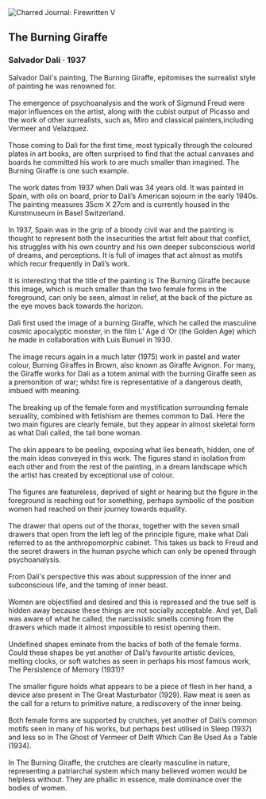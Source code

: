 <div class="artwork-of-the-day">
  <div class="container">
    <div class="img-wrapper">
      <img
        src="https://uploads2.wikiart.org/00187/images/salvador-dali/dali2.jpg"
        alt="Charred Journal: Firewritten V" />
    </div>
    <div class="artwork-detail">
      <div class="artwork-origin"> 
        <h2 class="artwork-name">The Burning Giraffe</h2>
        <h3 class="artist">
          Salvador Dali
                    ·  1937
        </h3>
      </div>
      <p class="description">
        <span class="artwork-description-text ng-binding" ng-bind-html="viewModel.ArtworkOfTheDay.Description | unsafe">Salvador Dali's painting, The Burning Giraffe, epitomises the surrealist style of painting he was renowned for.<br><br>The emergence of psychoanalysis and the work of Sigmund Freud were major influences on the artist, along with the cubist output of Picasso and the work of other surrealists, such as, Miro and classical painters,including Vermeer and Velazquez.<br><br>Those coming to Dali for the first time, most typically through the coloured plates in art books, are often surprised to find that the actual canvases and boards he committed his work to are much smaller than imagined. The Burning Giraffe is one such example.<br><br>The work dates from 1937 when Dali was 34 years old. It was painted in Spain, with oils on board, prior to Dali’s American sojourn in the early 1940s. The painting measures 35cm X 27cm and is currently housed in the Kunstmuseum in Basel Switzerland.<br><br>In 1937, Spain was in the grip of a bloody civil war and the painting is thought to represent both the insecurities the artist felt about that conflict, his struggles with his own country and his own deeper subconscious world of dreams, and perceptions. It is full of images that act almost as motifs which recur frequently in Dali’s work.<br><br>It is interesting that the title of the painting is The Burning Giraffe because this image, which is much smaller than the two female forms in the foreground, can only be seen, almost in relief, at the back of the picture as the eye moves back towards the horizon.<br><br>Dali first used the image of a burning Giraffe, which he called the masculine cosmic apocalyptic monster, in the film L’ Age d ‘Or (the Golden Age) which he made in collaboration with Luis Bunuel in 1930.<br><br>The image recurs again in a much later (1975) work in pastel and water colour, Burning Giraffes in Brown, also known as Giraffe Avignon. For many, the Giraffe works for Dali as a totem animal with the burning Giraffe seen as a premonition of war; whilst fire is representative of a dangerous death, imbued with meaning.<br><br>The breaking up of the female form and mystification surrounding female sexuality, combined with fetishism are themes common to Dali. Here the two main figures are clearly female, but they appear in almost skeletal form as what Dali called, the tail bone woman.<br><br>The skin appears to be peeling, exposing what lies beneath, hidden, one of the main ideas conveyed in this work. The figures stand in isolation from each other and from the rest of the painting, in a dream landscape which the artist has created by exceptional use of colour.<br><br>The figures are featureless, deprived of sight or hearing but the figure in the foreground is reaching out for something, perhaps symbolic of the position women had reached on their journey towards equality.<br><br>The drawer that opens out of the thorax, together with the seven small drawers that open from the left leg of the principle figure, make what Dali referred to as the anthropomorphic cabinet. This takes us back to Freud and the secret drawers in the human psyche which can only be opened through psychoanalysis.<br><br>From Dali's perspective this was about suppression of the inner and subconscious life, and the taming of inner beast.<br><br>Women are objectified and desired and this is repressed and the true self is hidden away because these things are not socially acceptable. And yet, Dali was aware of what he called, the narcissistic smells coming from the drawers which made it almost impossible to resist opening them.<br><br>Undefined shapes eminate from the backs of both of the female forms. Could these shapes be yet another of Dali’s favourite artistic devices, melting clocks, or soft watches as seen in perhaps his most famous work, The Persistence of Memory (1931)?<br><br>The smaller figure holds what appears to be a piece of flesh in her hand, a device also present in The Great Masturbator (1929). Raw meat is seen as the call for a return to primitive nature, a rediscovery of the inner being.<br><br>Both female forms are supported by crutches, yet another of Dali’s common motifs seen in many of his works, but perhaps best utilised in Sleep (1937) and less so in The Ghost of Vermeer of Delft Which Can Be Used As a Table (1934).<br><br>In The Burning Giraffe, the crutches are clearly masculine in nature, representing a patriarchal system which many believed women would be helpless without. They are phallic in essence, male dominance over the bodies of women.</span>
                        <div class="text-shadow-container" ng-show="showShadow" style=""></div>
      </p>
    </div>
  </div>

</div>

